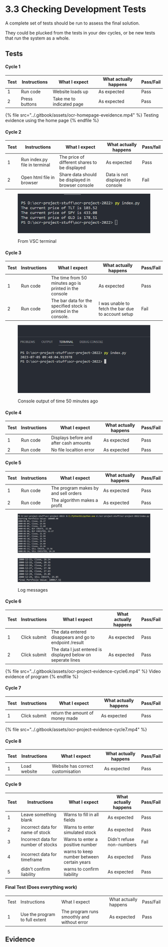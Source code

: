 # 3.3 Checking Development Tests

A complete set of tests should be run to assess the final solution.

They could be plucked from the tests in your dev cycles, or be new tests that run the system as a whole.

## Tests



#### Cycle 1

| Test | Instructions  | What I expect             | What actually happens | Pass/Fail |
| ---- | ------------- | ------------------------- | --------------------- | --------- |
| 1    | Run code      | Website loads up          | As expected           | Pass      |
| 2    | Press buttons | Take me to indicated page | As expected           | Pass      |

{% file src="../.gitbook/assets/ocr-homepage-eveidence.mp4" %}
Testing evidence using the home page
{% endfile %}

#### Cycle 2

| Test | Instructions                  | What I expect                                      | What actually happens            | Pass/fail |
| ---- | ----------------------------- | -------------------------------------------------- | -------------------------------- | --------- |
| 1    | Run index.py file in terminal | The price of different shares to be displayed      | As expected                      | Pass      |
| 2    | Open html file in browser     |  Share data should be displayed in browser console | Data is not displayed in console | Fail      |

<figure><img src="../.gitbook/assets/image (4).png" alt=""><figcaption><p>From VSC terminal</p></figcaption></figure>

#### Cycle 3

| Test | Instructions | What I expect                                                   | What actually happens                              | Pass/Fail |
| ---- | ------------ | --------------------------------------------------------------- | -------------------------------------------------- | --------- |
| 1    | Run code     | The time from 50 minutes ago is printed in the console          | As expected                                        | Pass      |
| 2    | Run code     | The bar data for the specified stock is printed in the console. | I was unable to fetch the bar due to account setup | Fail      |

<figure><img src="../.gitbook/assets/image (3).png" alt=""><figcaption><p>Console output of time 50 minutes ago</p></figcaption></figure>

#### Cycle 4

| Test | Instructions | What I expect                          | What actually happens | Pass/Fail |
| ---- | ------------ | -------------------------------------- | --------------------- | --------- |
| 1    | Run code     | Displays before and after cash amounts | As expected           | Pass      |
| 2    | Run code     | No file localtion error                | As expected           | Pass      |



#### Cycle 5

| Test | Instructions | What I expect                        | What actually happens | Pass/Fail |
| ---- | ------------ | ------------------------------------ | --------------------- | --------- |
| 1    | Run code     | The program makes by and sell orders | As expected           | Pass      |
| 2    | Run code     | The algorithm makes a profit         | As expected           | Pass      |

<figure><img src="../.gitbook/assets/image (7).png" alt=""><figcaption></figcaption></figure>

<figure><img src="../.gitbook/assets/image (8).png" alt=""><figcaption><p>Log messages</p></figcaption></figure>

#### Cycle 6

| Test | Instructions | What I expect                                                | What actually happens | Pass/Fail |
| ---- | ------------ | ------------------------------------------------------------ | --------------------- | --------- |
| 1    | Click submit | The data entered disappears and go to endpoint /result       | As expected           | Pass      |
| 2    | Click submit | The data I just entered is displayed below on seperate lines | As expected           | Pass      |

{% file src="../.gitbook/assets/ocr-project-evidence-cycle6.mp4" %}
Video evidence of program
{% endfile %}

#### Cycle 7

| Test | Instructions | What I expect                   | What actually happens | Pass/Fail |
| ---- | ------------ | ------------------------------- | --------------------- | --------- |
| 1    | Click submit | return the amount of money made | As expected           | Pass      |

{% file src="../.gitbook/assets/ocr-project-evidence-cycle7.mp4" %}

#### Cycle 8

| Test | Instructions | What I expect                     | What actually happens | Pass/Fail |
| ---- | ------------ | --------------------------------- | --------------------- | --------- |
| 1    | Load website | Website has correct customisation | As expected           | Pass      |



#### Cycle 9

| Test | Instructions                        | What I expect                              | What actually happens     | Pass/Fail |
| ---- | ----------------------------------- | ------------------------------------------ | ------------------------- | --------- |
| 1    | Leave something blank               | Warns to fill in all fields                | As expected               | Pass      |
| 2    | incorrect data for name of stock    | Warns to enter simulated stock             | As expected               | Pass      |
| 3    | Incorrect data for number of stocks | Warns to enter a positive number           | Didn't refuse non-numbers | Fail      |
| 4    | incorrect data for timeframe        | warns to keep number between certain years | As expected               | Pass      |
| 5    | didn't confirm liability            | warns to confirm liability                 | As expected               | Pass      |

#### Final Test (Does everything work)



|      |                                |                                             |                       |           |
| ---- | ------------------------------ | ------------------------------------------- | --------------------- | --------- |
| Test | Instructions                   | What I expect                               | What actually happens | Pass/Fail |
| 1    | Use the program to full extent | The program runs smoothly and without error | As expected           | Pass      |

## Evidence
